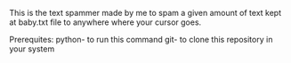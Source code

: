 This is the text spammer made by me to spam a given amount of text kept at baby.txt file to anywhere where your cursor goes.

Prerequites:
python- to run this command
git- to clone this repository in your system
